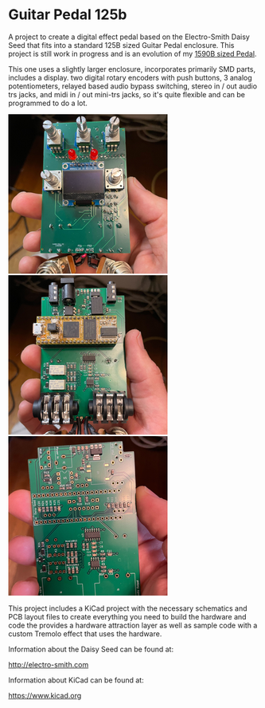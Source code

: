 # Guitar Pedal 125b
A project to create a digital effect pedal based on the Electro-Smith Daisy Seed that fits into a standard 125B sized Guitar Pedal enclosure. This project is still work in progress and is an evolution of my [1590B sized Pedal](https://github.com/bkshepherd/DaisySeedProjects/tree/main/GuitarPedal1590b). 

This one uses a slightly larger enclosure, incorporates primarily SMD parts, includes a display. two digital rotary encoders with push buttons, 3 analog potentiometers, relayed based audio bypass switching, stereo in / out audio trs jacks, and midi in / out mini-trs jacks, so it's quite flexible and can be programmed to do a lot.

![CircuitBoard](docs/images/CircuitBoard-Front.png) ![CircuitBoard](docs/images/CircuitBoard-Back.png) ![PCBs](docs/images/PCBs.png)

This project includes a KiCad project with the necessary schematics and PCB layout files to create everything you need to build the hardware and code the provides a hardware attraction layer as well as sample code with a custom Tremolo effect that uses the hardware.

Information about the Daisy Seed can be found at:

http://electro-smith.com

Information about KiCad can be found at:

https://www.kicad.org
